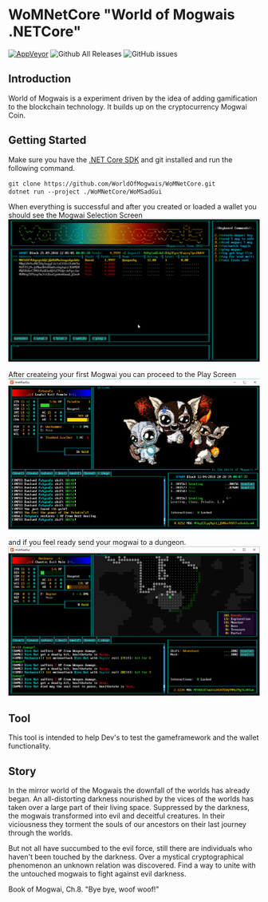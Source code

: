 
# WoMNetCore "World of Mogwais .NETCore"
[![AppVeyor](https://ci.appveyor.com/api/projects/status/github/WorldOfMogwais/WoMNetCore?branch=master&svg=true)](https://ci.appveyor.com/project/darkfriend77/womnetcore)
![Github All Releases](https://img.shields.io/github/downloads/WorldOfMogwais/WoMNetCore/total.svg)
![GitHub issues](https://img.shields.io/github/issues/WorldOfMogwais/WoMNetCore.svg)
## Introduction
World of Mogwais is a experiment driven by the idea of adding gamification to the blockchain technology. It builds up on the cryptocurrency Mogwai Coin.

## Getting Started
Make sure you have the [.NET Core SDK](https://www.microsoft.com/net/download) and git installed and run the following command.
```
git clone https://github.com/WorldOfMogwais/WoMNetCore.git
dotnet run --project ./WoMNetCore/WoMSadGui
```
When everything is successful and after you created or loaded a wallet you should see the Mogwai Selection Screen
![Mogwai Selection Screen](Resources/MogwaiSelection.png)

After createing your first Mogwai you can proceed to the Play Screen
![Play Screen](Resources/gamescreen.png)

and if you feel ready send your mogwai to a dungeon.
![Play Screen](Resources/dungeon.png)

## Tool
This tool is intended to help Dev's to test the gameframework and the wallet functionality.

## Story
In the mirror world of the Mogwais the downfall of the worlds has already began. An all-distorting darkness nourished by the vices of the worlds has taken over a large part of their living space.
Suppressed by the darkness, the mogwais transformed into evil and deceitful creatures.
In their viciousness they torment the souls of our ancestors on their last journey through the worlds.

But not all have succumbed to the evil force, still there are individuals who haven't been touched by the darkness.
Over a mystical cryptographical phenomenon an unknown relation was discovered.
Find a way to unite with the untouched mogwais to fight against evil darkness.

Book of Mogwai, Ch.8. "Bye bye, woof woof!"
